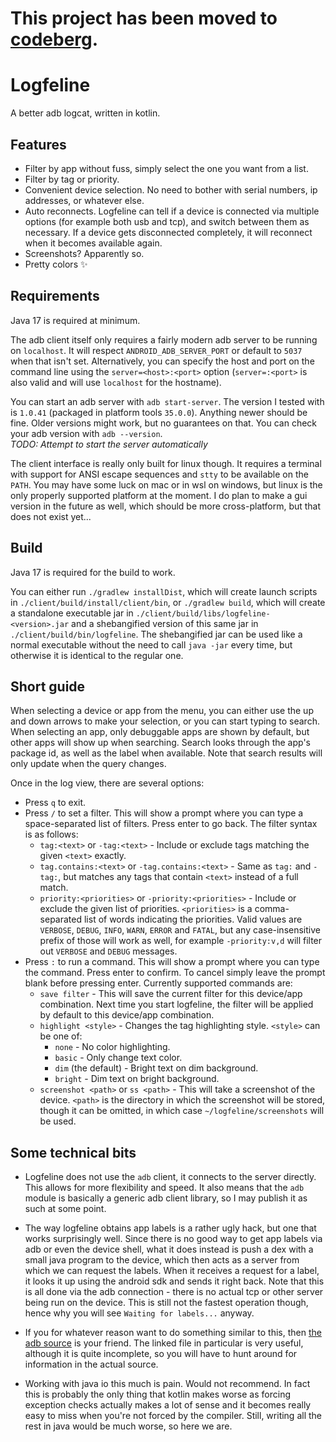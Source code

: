 # **This project has been moved to [codeberg](https://codeberg.org/mari/logfeline)**. #

# Logfeline #
A better adb logcat, written in kotlin.

## Features ##
- Filter by app without fuss, simply select the one you want from a list.
- Filter by tag or priority.
- Convenient device selection. No need to bother with serial numbers, ip
  addresses, or whatever else.
- Auto reconnects. Logfeline can tell if a device is connected via multiple
  options (for example both usb and tcp), and switch between them as necessary.
  If a device gets disconnected completely, it will reconnect when it becomes
  available again.
- Screenshots? Apparently so.
- Pretty colors ✨

## Requirements ##
Java 17 is required at minimum.

The adb client itself only requires a fairly modern adb server to be running on
`localhost`. It will respect `ANDROID_ADB_SERVER_PORT` or default to `5037` when
that isn't set. Alternatively, you can specify the host and port on the command
line using the `server=<host>:<port>` option (`server=:<port>` is also valid and
will use `localhost` for the hostname).

You can start an adb server with `adb start-server`. The version I tested with is
`1.0.41` (packaged in platform tools `35.0.0`). Anything newer should be fine.
Older versions might work, but no guarantees on that. You can check your adb
version with `adb --version`.  
*TODO: Attempt to start the server automatically*

The client interface is really only built for linux though. It requires a
terminal with support for ANSI escape sequences and `stty` to be available on the
`PATH`. You may have some luck on mac or in wsl on windows, but linux is the only
properly supported platform at the moment. I do plan to make a gui version in the
future as well, which should be more cross-platform, but that does not exist yet...

## Build ##
Java 17 is required for the build to work.

You can either run `./gradlew installDist`, which will create launch scripts in
`./client/build/install/client/bin`, or `./gradlew build`, which will create a
standalone executable jar in `./client/build/libs/logfeline-<version>.jar` and
a shebangified version of this same jar in `./client/build/bin/logfeline`. The
shebangified jar can be used like a normal executable without the need to call
`java -jar` every time, but otherwise it is identical to the regular one.

## Short guide ##
When selecting a device or app from the menu, you can either use the up and down
arrows to make your selection, or you can start typing to search. When selecting
an app, only debuggable apps are shown by default, but other apps will show up
when searching. Search looks through the app's package id, as well as the label
when available. Note that search results will only update when the query changes.

Once in the log view, there are several options:
- Press `q` to exit.
- Press `/` to set a filter. This will show a prompt where you can type a
  space-separated list of filters. Press enter to go back. The filter syntax is
  as follows:
  - `tag:<text>` or `-tag:<text>` - Include or exclude tags matching the given
    `<text>` exactly.
  - `tag.contains:<text>` or `-tag.contains:<text>` - Same as `tag:` and `-tag:`,
    but matches any tags that contain `<text>` instead of a full match.
  - `priority:<priorities>` or `-priority:<priorities>` - Include or exclude the
    given list of priorities. `<priorities>` is a comma-separated list of words
    indicating the priorities. Valid values are `VERBOSE`, `DEBUG`, `INFO`,
    `WARN`, `ERROR` and `FATAL`, but any case-insensitive prefix of those will
    work as well, for example `-priority:v,d` will filter out `VERBOSE` and
    `DEBUG` messages.
- Press `:` to run a command. This will show a prompt where you can type the
  command. Press enter to confirm. To cancel simply leave the prompt blank before
  pressing enter. Currently supported commands are:
  - `save filter` - This will save the current filter for this device/app
    combination. Next time you start logfeline, the filter will be applied by
    default to this device/app combination.
  - `highlight <style>` - Changes the tag highlighting style. `<style>` can be one
    of:
    - `none` - No color highlighting.
    - `basic` - Only change text color.
    - `dim` (the default) - Bright text on dim background.
    - `bright` - Dim text on bright background.
  - `screenshot <path>` or `ss <path>` - This will take a screenshot of the device. `<path>` is the
    directory in which the screenshot will be stored, though it can be omitted, in
    which case `~/logfeline/screenshots` will be used.

## Some technical bits ##
- Logfeline does not use the `adb` client, it connects to the server directly. This
  allows for more flexibility and speed. It also means that the `adb` module is
  basically a generic adb client library, so I may publish it as such at some point.

- The way logfeline obtains app labels is a rather ugly hack, but one that works
  surprisingly well. Since there is no good way to get app labels via adb or even
  the device shell, what it does instead is push a dex with a small java program
  to the device, which then acts as a server from which we can request the labels.
  When it receives a request for a label, it looks it up using the android sdk and
  sends it right back. Note that this is all done via the adb connection - there is
  no actual tcp or other server being run on the device. This is still not the
  fastest operation though, hence why you will see `Waiting for labels...` anyway.

- If you for whatever reason want to do something similar to this, then
  [the adb source](https://android.googlesource.com/platform/packages/modules/adb/+/refs/heads/main/docs/dev/services.md)
  is your friend. The linked file in particular is very useful, although it is quite
  incomplete, so you will have to hunt around for information in the actual source.

- Working with java io this much is pain. Would not recommend. In fact this is probably
  the only thing that kotlin makes worse as forcing exception checks actually makes
  a lot of sense and it becomes really easy to miss when you're not forced by the
  compiler. Still, writing all the rest in java would be much worse, so here we are.
